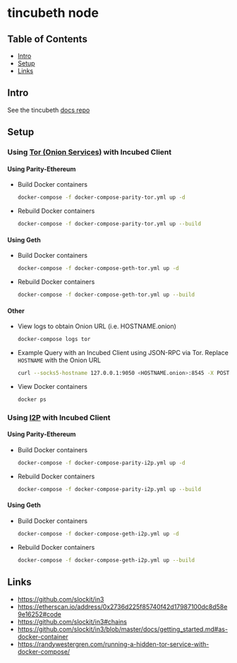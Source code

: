 # tincubeth node

## Table of Contents

* [Intro](#intro)
* [Setup](#setup)
* [Links](#links)

## Intro <a id="intro"></a>

See the tincubeth [docs repo](https://github.com/tincubeth/doc)

## Setup <a id="setup"></a>

### Using [Tor (Onion Services)](https://2019.www.torproject.org/docs/onion-services.html.en) with Incubed Client

#### Using Parity-Ethereum

* Build Docker containers
  ```bash
  docker-compose -f docker-compose-parity-tor.yml up -d
  ```

* Rebuild Docker containers
  ```bash
  docker-compose -f docker-compose-parity-tor.yml up --build
  ```

#### Using Geth

* Build Docker containers
  ```bash
  docker-compose -f docker-compose-geth-tor.yml up -d
  ```

* Rebuild Docker containers
  ```bash
  docker-compose -f docker-compose-geth-tor.yml up --build
  ```

#### Other

* View logs to obtain Onion URL (i.e. HOSTNAME.onion)
  ```bash
  docker-compose logs tor
  ```

* Example Query with an Incubed Client using JSON-RPC via Tor. Replace `HOSTNAME` with the Onion URL
  ```bash
  curl --socks5-hostname 127.0.0.1:9050 <HOSTNAME.onion>:8545 -X POST -H "Content-Type: application/json" --data '{"jsonrpc":"2.0","method":"web3_clientVersion","params":[],"id":67}'
  ```

* View Docker containers
  ```bash
  docker ps
  ```

### Using [I2P](https://geti2p.net) with Incubed Client

#### Using Parity-Ethereum

* Build Docker containers
  ```bash
  docker-compose -f docker-compose-parity-i2p.yml up -d
  ```

* Rebuild Docker containers
  ```bash
  docker-compose -f docker-compose-parity-i2p.yml up --build
  ```

#### Using Geth

* Build Docker containers
  ```bash
  docker-compose -f docker-compose-geth-i2p.yml up -d
  ```

* Rebuild Docker containers
  ```bash
  docker-compose -f docker-compose-geth-i2p.yml up --build
  ```

## Links <a id="links"></a>

* https://github.com/slockit/in3
* https://etherscan.io/address/0x2736d225f85740f42d17987100dc8d58e9e16252#code
* https://github.com/slockit/in3#chains
* https://github.com/slockit/in3/blob/master/docs/getting_started.md#as-docker-container
* https://randywestergren.com/running-a-hidden-tor-service-with-docker-compose/